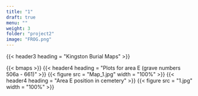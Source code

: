 ```yaml
---
title: "1"
draft: true
menu: ""
weight: 3
folder: "project2"
image: "FROG.png"
---
```


{{< header3 heading = "Kingston Burial Maps" >}}

{{< bmaps >}}
{{< header4 heading = "Plots for area E (grave numbers 506a - 661)" >}}
{{< figure src = "Map_1.jpg" width = "100%" >}}
{{< header4 heading = "Area E position in cemetery" >}}
{{< figure src = "1.jpg" width = "100%" >}}














